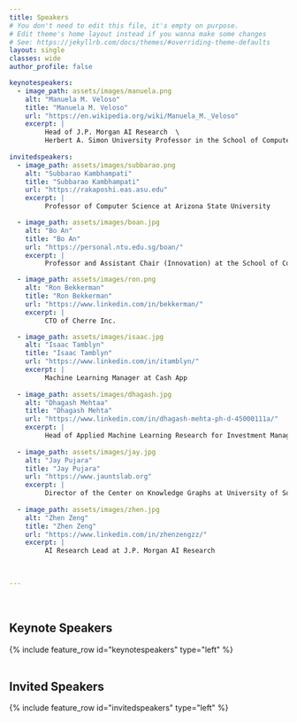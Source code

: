 ```yaml
---
title: Speakers
# You don't need to edit this file, it's empty on purpose.
# Edit theme's home layout instead if you wanna make some changes
# See: https://jekyllrb.com/docs/themes/#overriding-theme-defaults
layout: single
classes: wide
author_profile: false

keynotespeakers:
  - image_path: assets/images/manuela.png
    alt: "Manuela M. Veloso"
    title: "Manuela M. Veloso"
    url: "https://en.wikipedia.org/wiki/Manuela_M._Veloso"
    excerpt: |
         Head of J.P. Morgan AI Research  \
         Herbert A. Simon University Professor in the School of Computer Science at Carnegie Mellon University
 
invitedspeakers:
  - image_path: assets/images/subbarao.png
    alt: "Subbarao Kambhampati"
    title: "Subbarao Kambhampati"
    url: "https://rakaposhi.eas.asu.edu"
    excerpt: |
         Professor of Computer Science at Arizona State University

  - image_path: assets/images/boan.jpg
    alt: "Bo An"
    title: "Bo An"
    url: "https://personal.ntu.edu.sg/boan/"
    excerpt: |
         Professor and Assistant Chair (Innovation) at the School of Computer Science and Engineering of the Nanyang Technological University (NTU)

  - image_path: assets/images/ron.png
    alt: "Ron Bekkerman"
    title: "Ron Bekkerman"
    url: "https://www.linkedin.com/in/bekkerman/"
    excerpt: |
         CTO of Cherre Inc.

  - image_path: assets/images/isaac.jpg
    alt: "Isaac Tamblyn"
    title: "Isaac Tamblyn"
    url: "https://www.linkedin.com/in/itamblyn/"
    excerpt: |
         Machine Learning Manager at Cash App
         
  - image_path: assets/images/dhagash.jpg
    alt: "Dhagash Mehtaa"
    title: "Dhagash Mehta"
    url: "https://www.linkedin.com/in/dhagash-mehta-ph-d-45000111a/"
    excerpt: |
         Head of Applied Machine Learning Research for Investment Management at BlackRock
  
  - image_path: assets/images/jay.jpg
    alt: "Jay Pujara"
    title: "Jay Pujara"
    url: "https://www.jauntslab.org"
    excerpt: |
         Director of the Center on Knowledge Graphs at University of Southern California
         
  - image_path: assets/images/zhen.jpg
    alt: "Zhen Zeng"
    title: "Zhen Zeng"
    url: "https://www.linkedin.com/in/zhenzengzz/"
    excerpt: |
         AI Research Lead at J.P. Morgan AI Research
    

 
---
```

<br/>

## Keynote Speakers

<section class="invited-speakers">
{% include feature_row id="keynotespeakers" type="left" %}
</section>

<br/>

## Invited Speakers

<section class="invited-speakers">
{% include feature_row id="invitedspeakers" type="left" %}
</section>
